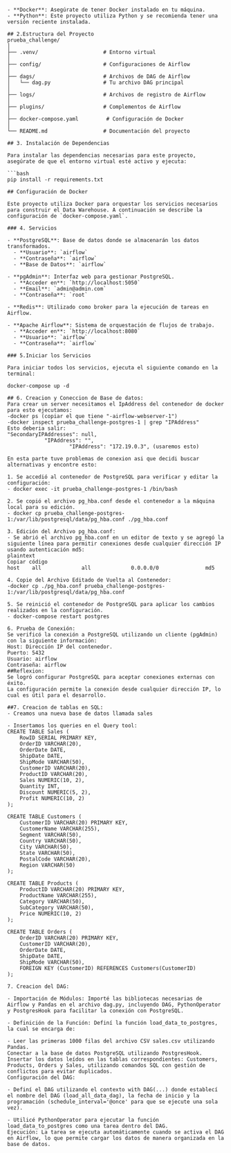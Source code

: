 ```## 1.Requisitos

- **Docker**: Asegúrate de tener Docker instalado en tu máquina.
- **Python**: Este proyecto utiliza Python y se recomienda tener una versión reciente instalada.

## 2.Estructura del Proyecto
prueba_challenge/
│
├── .venv/                     # Entorno virtual
│
├── config/                    # Configuraciones de Airflow
│
├── dags/                      # Archivos de DAG de Airflow
│   └── dag.py                 # Tu archivo DAG principal
│
├── logs/                      # Archivos de registro de Airflow
│
├── plugins/                   # Complementos de Airflow
│
├── docker-compose.yaml         # Configuración de Docker
│
└── README.md                  # Documentación del proyecto

## 3. Instalación de Dependencias

Para instalar las dependencias necesarias para este proyecto, asegúrate de que el entorno virtual esté activo y ejecuta:

```bash
pip install -r requirements.txt

## Configuración de Docker

Este proyecto utiliza Docker para orquestar los servicios necesarios para construir el Data Warehouse. A continuación se describe la configuración de `docker-compose.yaml`.

### 4. Servicios

- **PostgreSQL**: Base de datos donde se almacenarán los datos transformados.
  - **Usuario**: `airflow`
  - **Contraseña**: `airflow`
  - **Base de Datos**: `airflow`
  
- **pgAdmin**: Interfaz web para gestionar PostgreSQL.
  - **Acceder en**: `http://localhost:5050`
  - **Email**: `admin@admin.com`
  - **Contraseña**: `root`

- **Redis**: Utilizado como broker para la ejecución de tareas en Airflow.

- **Apache Airflow**: Sistema de orquestación de flujos de trabajo.
  - **Acceder en**: `http://localhost:8080`
  - **Usuario**: `airflow`
  - **Contraseña**: `airflow`

### 5.Iniciar los Servicios

Para iniciar todos los servicios, ejecuta el siguiente comando en la terminal:

docker-compose up -d

## 6. Creacion y Coneccion de Base de datos:
Para crear un server necesitamos el IpAddress del contenedor de docker para esto ejecutamos:
-docker ps (copiar el que tiene "-airflow-webserver-1")
-docker inspect prueba_challenge-postgres-1 | grep "IPAddress"
Esto deberia salir:
"SecondaryIPAddresses": null,
            "IPAddress": "",
                    "IPAddress": "172.19.0.3", (usaremos esto)

En esta parte tuve problemas de conexion asi que decidi buscar alternativas y encontre esto:

1. Se accedió al contenedor de PostgreSQL para verificar y editar la configuración:
- docker exec -it prueba_challenge-postgres-1 /bin/bash

2. Se copió el archivo pg_hba.conf desde el contenedor a la máquina local para su edición.
- docker cp prueba_challenge-postgres-1:/var/lib/postgresql/data/pg_hba.conf ./pg_hba.conf

3. Edición del Archivo pg_hba.conf:
- Se abrió el archivo pg_hba.conf en un editor de texto y se agregó la siguiente línea para permitir conexiones desde cualquier dirección IP usando autenticación md5:
plaintext
Copiar código
host    all             all             0.0.0.0/0               md5

4. Copie del Archivo Editado de Vuelta al Contenedor:
-docker cp ./pg_hba.conf prueba_challenge-postgres-1:/var/lib/postgresql/data/pg_hba.conf

5. Se reinició el contenedor de PostgreSQL para aplicar los cambios realizados en la configuración.
- docker-compose restart postgres

6. Prueba de Conexión:
Se verificó la conexión a PostgreSQL utilizando un cliente (pgAdmin) con la siguiente información:
Host: Dirección IP del contenedor.
Puerto: 5432
Usuario: airflow
Contraseña: airflow
##Reflexion: 
Se logró configurar PostgreSQL para aceptar conexiones externas con éxito.
La configuración permite la conexión desde cualquier dirección IP, lo cual es útil para el desarrollo.

##7. Creacion de tablas en SQL:
- Creamos una nueva base de datos llamada sales

- Insertamos los queries en el Query tool:
CREATE TABLE Sales (
    RowID SERIAL PRIMARY KEY,
    OrderID VARCHAR(20),
    OrderDate DATE,
    ShipDate DATE,
    ShipMode VARCHAR(50),
    CustomerID VARCHAR(20),
    ProductID VARCHAR(20),
    Sales NUMERIC(10, 2),
    Quantity INT,
    Discount NUMERIC(5, 2),
    Profit NUMERIC(10, 2) 
);

CREATE TABLE Customers (
    CustomerID VARCHAR(20) PRIMARY KEY,
    CustomerName VARCHAR(255),
    Segment VARCHAR(50),
    Country VARCHAR(50),
    City VARCHAR(50),
    State VARCHAR(50),
    PostalCode VARCHAR(20),
    Region VARCHAR(50)
);

CREATE TABLE Products (
    ProductID VARCHAR(20) PRIMARY KEY,
    ProductName VARCHAR(255),
    Category VARCHAR(50),
    SubCategory VARCHAR(50),
    Price NUMERIC(10, 2) 
);

CREATE TABLE Orders (
    OrderID VARCHAR(20) PRIMARY KEY,
    CustomerID VARCHAR(20),
    OrderDate DATE,
    ShipDate DATE,
    ShipMode VARCHAR(50),
    FOREIGN KEY (CustomerID) REFERENCES Customers(CustomerID)
);

7. Creacion del DAG: 

- Importación de Módulos: Importé las bibliotecas necesarias de Airflow y Pandas en el archivo dag.py, incluyendo DAG, PythonOperator y PostgresHook para facilitar la conexión con PostgreSQL.

- Definición de la Función: Definí la función load_data_to_postgres, la cual se encarga de:

- Leer las primeras 1000 filas del archivo CSV sales.csv utilizando Pandas.
Conectar a la base de datos PostgreSQL utilizando PostgresHook.
Insertar los datos leídos en las tablas correspondientes: Customers, Products, Orders y Sales, utilizando comandos SQL con gestión de conflictos para evitar duplicados.
Configuración del DAG:

- Definí el DAG utilizando el contexto with DAG(...) donde establecí el nombre del DAG (load_all_data_dag), la fecha de inicio y la programación (schedule_interval='@once' para que se ejecute una sola vez).

- Utilicé PythonOperator para ejecutar la función load_data_to_postgres como una tarea dentro del DAG.
Ejecución: La tarea se ejecuta automáticamente cuando se activa el DAG en Airflow, lo que permite cargar los datos de manera organizada en la base de datos.